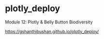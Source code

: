 # plotly_deploy
Module 12: Plotly &amp; Belly Button Biodiversity


https://gshanthibushan.github.io/plotly_deploy/
